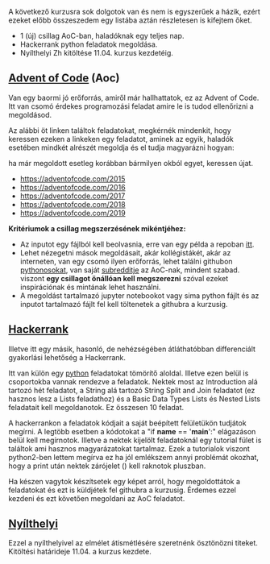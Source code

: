 A következő kurzusra sok dolgotok van és nem is egyszerűek a házik, ezért ezeket előbb összeszedem egy listába aztán részletesen is kifejtem őket. 
- 1 (új) csillag AoC-ban, haladóknak egy teljes nap.
- Hackerrank python feladatok megoldása.
- Nyílthelyi Zh kitöltése 11.04. kurzus kezdetéig.

## [Advent of Code](https://adventofcode.com) (Aoc)

Van egy baormi jó erőforrás, amiről már hallhattatok, ez az Advent of Code. 
Itt van csomó érdekes programozási feladat amire le is tudod ellenőrizni a megoldásod. 

Az alábbi öt linken találtok feladatokat, 
megkérnék mindenkit, hogy keressen ezeken a linkeken egy feladatot,
aminek az egyik, 
haladók esetében mindkét alrészét megoldja és el tudja magyarázni hogyan:

ha már megoldott esetleg korábban bármilyen okból egyet, keressen újat.

- https://adventofcode.com/2015
- https://adventofcode.com/2016
- https://adventofcode.com/2017
- https://adventofcode.com/2018
- https://adventofcode.com/2019

**Kritériumok a csillag megszerzésének mikéntjéhez:**
- Az inputot egy fájlból kell beolvasnia, erre van egy példa a repoban
 [itt](https://github.com/Rajk-Prog1/prog1_2020_fall/blob/master/Materials/Tutorials/read_file.ipynb).
- Lehet nézegetni mások megoldásait, akár kollégistákét, akár az interneten,
  van egy csomó ilyen erőforrás, lehet találni githubon 
  [pythonosokat](https://github.com/madacoo/advent_of_code_2017),
  van saját [subredditje](https://www.reddit.com/r/adventofcode/) az AoC-nak,
  mindent szabad. viszont **egy csillagot önállóan kell megszerezni**
  szóval ezeket inspirációnak és mintának lehet használni.
- A megoldást tartalmazó jupyter notebookot vagy sima python fájlt
  és az inputot tartalmazó fájlt fel kell töltenetek a githubra a kurzusig.
  
## [Hackerrank](https://www.hackerrank.com/dashboard) 

Illetve itt egy másik, hasonló, 
de nehézségében átláthatóbban differenciált gyakorlási lehetőség a Hackerrank.

Itt van külön egy [python](https://www.hackerrank.com/domains/python) feladatokat tömörítő aloldal. 
Illetve ezen belül is csoportokba vannak rendezve a feladatok. Nektek most az Introduction alá tartozó hét feladatot, a String alá tartozó String Split and Join feladatot (ez hasznos lesz a Lists feladathoz) és a Basic Data Types Lists és Nested Lists feladatait kell megoldanotok. Ez összesen 10 feladat. 

A hackerrankon a feladatok kódjait a saját beépített felületükön tudjátok megírni.
A legtöbb esetben a kódotokat a "if __name__ == '__main__':" elágazáson belül kell megírnotok.
Illetve a nektek kijelölt feladatoknál egy tutorial fület is találtok ami hasznos magyarázatokat tartalmaz.
Ezek a tutorialok viszont python2-ben lettem megírva ez ha jól emlékszem annyi problémát okozhat, hogy a print után nektek zárójelet () kell raknotok pluszban.

Ha készen vagytok készítsetek egy képet arról, hogy megoldottátok a feladatokat és ezt is küldjétek fel githubra a kurzusig.
Érdemes ezzel kezdeni és ezt követően megoldani az AoC feladatot.

## [Nyílthelyi](https://docs.google.com/forms/d/e/1FAIpQLSeOWTZbJUrvUzYnHqi4HJFhD3q0m8t3dblG9XgqT4Xbrkp6Aw/viewform?usp=sf_link)
Ezzel a nyílthelyivel az elmélet átismétlésére szeretnénk ösztönözni titeket. Kitöltési határideje 11.04. a kurzus kezdete.
